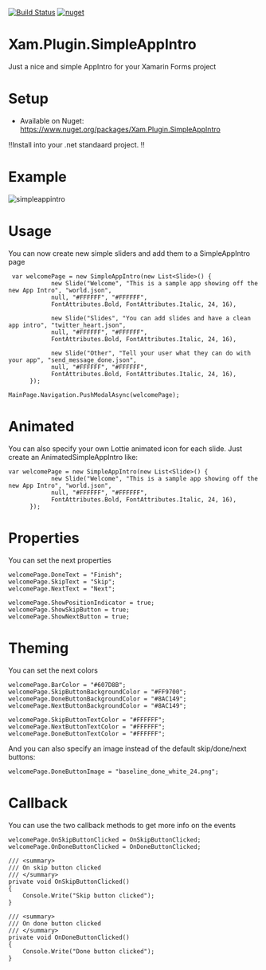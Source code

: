 [![Build Status](https://www.myget.org/BuildSource/Badge/xam-plugin-simpleappintro?identifier=ef243495-8aec-4134-af86-1d4e3d1bf1c3)](https://www.myget.org/)  [![nuget](https://img.shields.io/nuget/v/Xam.Plugin.SimpleAppIntro.svg)](https://www.nuget.org/packages/Xam.Plugin.SimpleAppIntro/)

# Xam.Plugin.SimpleAppIntro
Just a nice and simple AppIntro for your Xamarin Forms project 


# Setup
* Available on Nuget:
https://www.nuget.org/packages/Xam.Plugin.SimpleAppIntro

!!Install into your .net standaard project. !!


# Example
![simpleappintro](https://user-images.githubusercontent.com/14561640/44038383-f419aff2-9f16-11e8-92df-e448f7829905.gif)


# Usage
You can now create new simple sliders and add them to a SimpleAppIntro page 

```
 var welcomePage = new SimpleAppIntro(new List<Slide>() {
            new Slide("Welcome", "This is a sample app showing off the new App Intro", "world.json",
            null, "#FFFFFF", "#FFFFFF",
            FontAttributes.Bold, FontAttributes.Italic, 24, 16),
           
            new Slide("Slides", "You can add slides and have a clean app intro", "twitter_heart.json",
            null, "#FFFFFF", "#FFFFFF",
            FontAttributes.Bold, FontAttributes.Italic, 24, 16),
            
            new Slide("Other", "Tell your user what they can do with your app", "send_message_done.json",
            null, "#FFFFFF", "#FFFFFF",
            FontAttributes.Bold, FontAttributes.Italic, 24, 16),
      });

MainPage.Navigation.PushModalAsync(welcomePage);
```


# Animated
You can also specify your own Lottie animated icon for each slide. Just create an AnimatedSimpleAppIntro like:

```
var welcomePage = new SimpleAppIntro(new List<Slide>() {
            new Slide("Welcome", "This is a sample app showing off the new App Intro", "world.json",
            null, "#FFFFFF", "#FFFFFF",
            FontAttributes.Bold, FontAttributes.Italic, 24, 16),
      });
```


# Properties
You can set the next properties

```
welcomePage.DoneText = "Finish";
welcomePage.SkipText = "Skip";
welcomePage.NextText = "Next";

welcomePage.ShowPositionIndicator = true;
welcomePage.ShowSkipButton = true;
welcomePage.ShowNextButton = true;
```


# Theming
You can set the next colors

```
welcomePage.BarColor = "#607D8B";
welcomePage.SkipButtonBackgroundColor = "#FF9700";
welcomePage.DoneButtonBackgroundColor = "#8AC149";
welcomePage.NextButtonBackgroundColor = "#8AC149";

welcomePage.SkipButtonTextColor = "#FFFFFF";
welcomePage.NextButtonTextColor = "#FFFFFF";
welcomePage.DoneButtonTextColor = "#FFFFFF";
```

And you can also specify an image instead of the default skip/done/next buttons:

```
welcomePage.DoneButtonImage = "baseline_done_white_24.png";
```


# Callback 
You can use the two callback methods to get more info on the events 

```
welcomePage.OnSkipButtonClicked = OnSkipButtonClicked;
welcomePage.OnDoneButtonClicked = OnDoneButtonClicked;
	  
/// <summary>
/// On skip button clicked
/// </summary>
private void OnSkipButtonClicked()
{
	Console.Write("Skip button clicked");
}

/// <summary>
/// On done button clicked
/// </summary>
private void OnDoneButtonClicked()
{
	Console.Write("Done button clicked");
}
```

